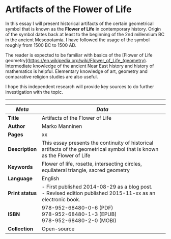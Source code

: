 Artifacts of the Flower of Life
=======

In this essay I will present historical artifacts of the certain geometrical symbol that is known as the **Flower of Life** in contemporary history. Origin of the symbol dates back at least to the beginning of the 2nd millennium BC in the ancient Mesopotamia. I have followed the usage of the symbol roughly from 1500 BC to 1500 AD.

The reader is expected to be familiar with basics of the [Flower of Life geometry](https://en.wikipedia.org/wiki/Flower_of_Life_(geometry). Intermediate knowledge of the ancient Near East history and history of mathematics is helpful. Elementary knowledge of art, geometry and comparative religion studies are also useful.

I hope this independent research will provide key sources to do further investigation with the topic.

---

| *Meta* | *Data* |
| -- | -- |
| **Title** | Artifacts of the Flower of Life |
| **Author** | Marko Manninen |
| **Pages** | xx |
| **Description** | This essay presents the continuity of historical artifacts of the geometrical symbol that is known as the Flower of Life |
| **Keywords** | Flower of life, rosette, intersecting circles, equilateral triangle, sacred geometry |
| **Language** | English |
| **Print status** | - First published 2014-08-29 as a blog post. <br />- Revised edition published 2015-11-xx as an electronic book. |
| **ISBN** | 978-952-68480-0-6 (PDF)<br/>978-952-68480-1-3 (EPUB)<br/>978-952-68480-2-0 (MOBI) |
| **Collection** | Open-source |